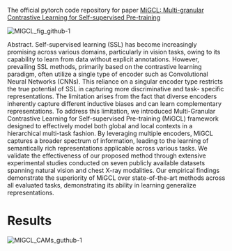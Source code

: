 
The official pytorch code repository for paper [MiGCL: Multi-granular Contrastive Learning for Self-supervised Pre-training]()

![MIGCL_fig_github-1](https://github.com/vangorade/MIGCL_code/assets/71941335/f6b6fbc8-8ba5-4645-ad34-aa98eac85ed5)

Abstract. Self-supervised learning (SSL) has become increasingly
promising across various domains, particularly in vision tasks,
owing to its capability to learn from data without explicit
annotations. However, prevailing SSL methods, primarily based
on the contrastive learning paradigm, often utilize a single type
of encoder such as Convolutional Neural Networks (CNNs).
This reliance on a singular encoder type restricts the true
potential of SSL in capturing more discriminative and task-
specific representations. The limitation arises from the fact that
diverse encoders inherently capture different inductive biases
and can learn complementary representations. To address this
limitation, we introduced Multi-Granular Contrastive Learning
for Self-supervised Pre-training (MiGCL) framework designed to
effectively model both global and local contexts in a hierarchical
multi-task fashion. By leveraging multiple encoders, MiGCL
captures a broader spectrum of information, leading to the
learning of semantically rich representations applicable across
various tasks. We validate the effectiveness of our proposed
method through extensive experimental studies conducted on
seven publicly available datasets spanning natural vision and
chest X-ray modalities. Our empirical findings demonstrate the
superiority of MiGCL over state-of-the-art methods across all
evaluated tasks, demonstrating its ability in learning generalize
representations.

# Results

![MIGCL_CAMs_guthub-1](https://github.com/vangorade/MIGCL_code/assets/71941335/90a8b0eb-4d0b-4bfc-b5aa-e090d27e0b94)


